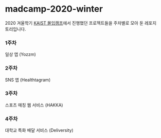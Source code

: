 # madcamp-2020-winter
2020 겨울학기 [KAIST 몰입캠프](http://www.madcamp.io)에서 진행했던 프로젝트들을 주차별로 모아 둔 레포지토리입니다.  

### 1주차

일상 앱 (Yozzm)

### 2주차

SNS 앱 (Healthtagram)

### 3주차

스포츠 매칭 웹 서비스 (HAKKA)

### 4주차

대학교 특화 배달 서비스 (Deliversity)
